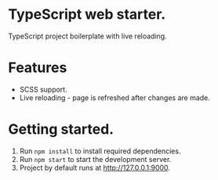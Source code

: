 # TypeScript web starter.
TypeScript project boilerplate with live reloading.

# Features
* SCSS support.
* Live reloading - page is refreshed after changes are made.

# Getting started.
1. Run `npm install` to install required dependencies.
2. Run `npm start` to start the development server.
3. Project by default runs at http://127.0.0.1:9000.
